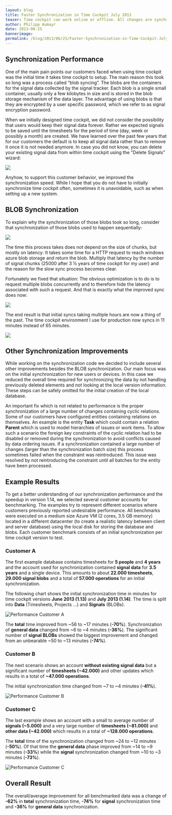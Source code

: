 ```yaml
---
layout: blog
title: Faster Synchronization in Time Cockpit July 2013
teaser: Time cockpit can work online or offline. All changes are synchronized to a local database for offline use. For the next version (July 2013, 1.14) we have dramatically improved the performance when syncing large amounts of signal data, greatly reducing initial synchronization times for new users or devices.
author: Philipp Aumayr
date: 2013-00-25
bannerimage: 
permalink: /blog/2013/06/25/Faster-Synchronization-in-Time-Cockpit-July-2013
---
```


<h2 xmlns="http://www.w3.org/1999/xhtml">Synchronization Performance</h2><p xmlns="http://www.w3.org/1999/xhtml">One of the main pain points our customers faced when using time cockpit was the initial time it takes time cockpit to setup. The main reason this took so long was a process called “blob syncing”. The blobs are the containers for the signal data collected by the signal tracker. Each blob is a single small container, usually only a few kilobytes in size and is stored in the blob storage mechanism of the data layer. The advantage of using blobs is that they are encrypted by a user specific password, which we refer to as signal encryption password.</p><p xmlns="http://www.w3.org/1999/xhtml">When we initially designed time cockpit, we did not consider the possibility that users would keep their signal data forever. Rather we expected signals to be saved until the timesheets for the period of time (day, week or possibly a month) are created. We have learned over the past few years that for our customers the default is to keep all signal data rather than to remove it once it is not needed anymore. In case you did not know, you can delete your existing signal data from within time cockpit using the "Delete Signals" wizard:</p><p xmlns="http://www.w3.org/1999/xhtml">
  <img src="{{site.baseurl}}/content/images/blog/2013/06/blob-sync-delete-signals.png" />
</p><p xmlns="http://www.w3.org/1999/xhtml">Anyhow, to support this customer behavior, we improved the synchronization speed. While I hope that you do not have to initially synchronize time cockpit often, sometimes it is unavoidable, such as when setting up a new system.</p><h2 xmlns="http://www.w3.org/1999/xhtml">BLOB Synchronization</h2><p xmlns="http://www.w3.org/1999/xhtml">To explain why the synchronization of those blobs took so long, consider that synchronization of those blobs used to happen sequentially:</p><p xmlns="http://www.w3.org/1999/xhtml">
  <img src="{{site.baseurl}}/content/images/blog/2013/06/blob-sync-sequential.PNG" />
</p><p xmlns="http://www.w3.org/1999/xhtml">The time this process takes does not depend on the size of chunks, but mostly on latency: It takes some time for a HTTP request to reach windows azure blob storage and return the blob. Multiply that latency by the number of signal chunks (25000 after 3 ½ years of time cockpit for my user) and the reason for the slow sync process becomes clear.</p><p xmlns="http://www.w3.org/1999/xhtml">Fortunately we fixed that situation: The obvious optimization is to do is to request multiple blobs concurrently and to therefore hide the latency associated with such a request. And that is exactly what the improved sync does now:</p><p xmlns="http://www.w3.org/1999/xhtml">
  <img src="{{site.baseurl}}/content/images/blog/2013/06/blob-sync-parallel.PNG" />
</p><p xmlns="http://www.w3.org/1999/xhtml">The end result is that initial syncs taking multiple hours are now a thing of the past. The time cockpit environment I use for production now syncs in 11 minutes instead of 65 minutes.</p><p xmlns="http://www.w3.org/1999/xhtml">
  <img src="{{site.baseurl}}/content/images/blog/2013/06/blob-sync-improvement.png" />
</p><h2 xmlns="http://www.w3.org/1999/xhtml">Other Synchronization Improvements</h2><p xmlns="http://www.w3.org/1999/xhtml">While working on the synchronization code we decided to include several other improvements besides the BLOB synchronization. Our main focus was on the initial synchronization for new users or devices. In this case we reduced the overall time required for synchronizing the data by not handling previously deleted elements and not looking at the local version information. These steps can be safely omitted for the initial creation of the local database.</p><p xmlns="http://www.w3.org/1999/xhtml">An important fix which is not related to performance is the proper synchronization of a large number of changes containing cyclic relations. Some of our customers have configured entities containing relations on themselves. An example is the entity <strong>Task</strong> which could contain a relation <strong>Parent</strong> which is used to model hierarchies of issues or work items. To allow such a scenario the foreign key constraints of the cyclic relation had to be disabled or removed during the synchronization to avoid conflicts caused by data ordering issues. If a synchronization contained a large number of changes (larger than the synchronization batch size) this process sometimes failed when the constraint was reintroduced. This issue was resolved by not reintroducing the constraint until all batches for the entity have been processed.</p><h2 xmlns="http://www.w3.org/1999/xhtml">Example Results</h2><p xmlns="http://www.w3.org/1999/xhtml">To get a better understanding of our synchronization performance and the speedup in version 1.14, we selected several customer accounts for benchmarking. The examples try to represent different scenarios where customers previously reported undesirable performance. All benchmarks were executed on a medium size Azure VM (2 cores, 3.5 GB memory) located in a different datacenter (to create a realistic latency between client and server database) using the local disk for storing the database and blobs. Each customer benchmark consists of an initial synchronization per time cockpit version to test.</p><h3 xmlns="http://www.w3.org/1999/xhtml">Customer A</h3><p xmlns="http://www.w3.org/1999/xhtml">The first example database contains timesheets for <strong>5 people</strong> and <strong>4 years</strong> and the account used for synchronization contained <strong>signal data</strong> for <strong>3.5 years</strong> and a single device. This amounts to about <strong>22.000 timesheets</strong>, <strong>29.000 signal blobs</strong> and a total of <strong>57.000 operations</strong> for an initial synchronization.</p><p xmlns="http://www.w3.org/1999/xhtml">The following chart shows the initial synchronization time in minutes for time cockpit versions <strong>June 2013 (1.13)</strong> and <strong>July 2013 (1.14)</strong>. The time is split into <strong>Data</strong> (Timesheets, Projects ...) and <strong>Signals</strong> (BLOBs).</p><p xmlns="http://www.w3.org/1999/xhtml">
  <img src="{{site.baseurl}}/content/images/blog/2013/06/SyncPerfCustomerA.png" title="Performance Customer A" />
</p><p xmlns="http://www.w3.org/1999/xhtml">The <strong>total</strong> time improved from ~56 to ~17 minutes (<strong>-70%</strong>). Synchronization of <strong>general data</strong> changed from ~6 to ~4 minutes (<strong>-36%</strong>). The significant number of <strong>signal BLOBs</strong> showed the biggest improvement and changed from an unbearable ~50 to ~13 minutes (<strong>-74%</strong>).</p><h3 xmlns="http://www.w3.org/1999/xhtml">Customer B</h3><p xmlns="http://www.w3.org/1999/xhtml">The next scenario shows an account <strong>without existing signal data</strong> but a significant number of <strong>timesheets (~42.000)</strong> and other updates which results in a total of <strong>~47.000 operations</strong>.</p><p xmlns="http://www.w3.org/1999/xhtml">The initial synchronization time changed from ~7 to ~4 minutes (<strong>-41%</strong>).</p><p xmlns="http://www.w3.org/1999/xhtml">
  <img src="{{site.baseurl}}/content/images/blog/2013/06/SyncPerfCustomerB.png" title="Performance Customer B" />
</p><h3 xmlns="http://www.w3.org/1999/xhtml">Customer C</h3><p xmlns="http://www.w3.org/1999/xhtml">The last example shows an account with a small to average number of <strong>signals (~5.000)</strong> and a very large number of <strong>timesheets (~81.000)</strong> and <strong>other data (~42.000)</strong> which results in a total of <strong>~128.000 operations</strong>.</p><p xmlns="http://www.w3.org/1999/xhtml">The <strong>total</strong> time of the synchronization changed from ~24 to ~12 minutes (<strong>-50%</strong>). Of that time the <strong>general data</strong> phase improved from ~14 to ~9 minutes (<strong>-33%</strong>) while the <strong>signal</strong> synchronization changed from ~10 to ~3 minutes (<strong>-73%</strong>).</p><p xmlns="http://www.w3.org/1999/xhtml">
  <img src="{{site.baseurl}}/content/images/blog/2013/06/SyncPerfCustomerC.png" title="Performance Customer C" />
</p><h2 xmlns="http://www.w3.org/1999/xhtml">Overall Result</h2><p xmlns="http://www.w3.org/1999/xhtml">The overall/average improvement for all benchmarked data was a change of <strong>-62%</strong> in <strong>total</strong> synchronization time, <strong>-74%</strong> for <strong>signal</strong> synchronization time and <strong>-36%</strong> for <strong>general data</strong> synchronization.</p>